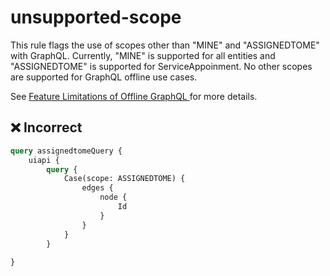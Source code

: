 # unsupported-scope

This rule flags the use of scopes other than "MINE" and "ASSIGNEDTOME" with GraphQL. Currently, "MINE" is supported for all entities and "ASSIGNEDTOME" is supported for ServiceAppoinment. No other scopes are supported for GraphQL offline use cases.

See [Feature Limitations of Offline GraphQL
](https://developer.salesforce.com/docs/atlas.en-us.mobile_offline.meta/mobile_offline/use_graphql_limitations.htm) for more details.

## ❌ Incorrect

```GraphQL
query assignedtomeQuery {
    uiapi {
        query {
            Case(scope: ASSIGNEDTOME) {
                edges {
                    node {
                        Id
                    }
                }
            }
        }
    
}

```
